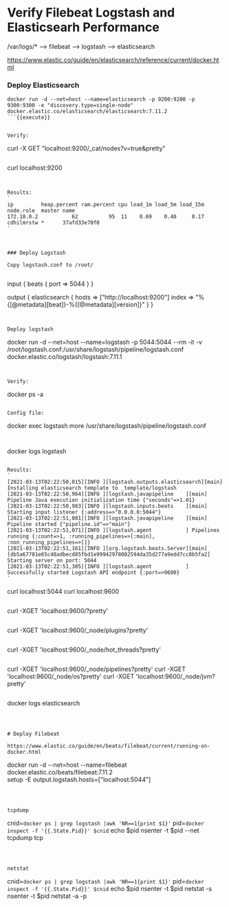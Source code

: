 # Verify Filebeat Logstash and Elasticsearh Performance

/var/logs/* --> filebeat --> logstash --> elasticsearch

https://www.elastic.co/guide/en/elasticsearch/reference/current/docker.html


### Deploy Elasticsearch
```
docker run -d --net=host --name=elasticsearch -p 9200:9200 -p 9300:9300 -e "discovery.type=single-node" docker.elastic.co/elasticsearch/elasticsearch:7.11.2
```{{execute}}


Verify:
```
curl -X GET "localhost:9200/_cat/nodes?v=true&pretty"
```{{execute}}

```
curl localhost:9200
```{{execute}}


Results:
`
ip         heap.percent ram.percent cpu load_1m load_5m load_15m node.role  master name
172.18.0.2           62          95  11    0.69    0.40     0.17 cdhilmrstw *      37afd33e70f0
`



### Deploy Logstash

Copy logstash.conf to /root/


```
input {
  beats {
    port => 5044
  }
}

output {
  elasticsearch {
    hosts => ["http://localhost:9200"]
    index => "%{[@metadata][beat]}-%{[@metadata][version]}" 
  }
}
```{{copy}}


Deploy logstash
```
docker run -d  --net=host --name=logstash -p 5044:5044 --rm -it -v /root/logstash.conf:/usr/share/logstash/pipeline/logstash.conf docker.elastic.co/logstash/logstash:7.11.1
```{{execute}}


Verify:
```
docker ps -a
```{{execute}}

Config file:
```
docker exec logstash more /usr/share/logstash/pipeline/logstash.conf
```{{execute}}


```
docker logs logstash
```{{execute}}

Results:
`
[2021-03-13T02:22:50,015][INFO ][logstash.outputs.elasticsearch][main] Installing elasticsearch template to _template/logstash
[2021-03-13T02:22:50,964][INFO ][logstash.javapipeline    ][main] Pipeline Java execution initialization time {"seconds"=>1.01}
[2021-03-13T02:22:50,983][INFO ][logstash.inputs.beats    ][main] Starting input listener {:address=>"0.0.0.0:5044"}
[2021-03-13T02:22:51,001][INFO ][logstash.javapipeline    ][main] Pipeline started {"pipeline.id"=>"main"}
[2021-03-13T02:22:51,071][INFO ][logstash.agent           ] Pipelines running {:count=>1, :running_pipelines=>[:main], :non_running_pipelines=>[]}
[2021-03-13T02:22:51,161][INFO ][org.logstash.beats.Server][main][db5a67781e65c48adbecd85fbd1e99942978082594da35d277a9edd7cc8b5fa2] Starting server on port: 5044
[2021-03-13T02:22:51,305][INFO ][logstash.agent           ] Successfully started Logstash API endpoint {:port=>9600}
`

```
curl localhost:5044
curl localhost:9600
```{{execute}}

```
curl -XGET 'localhost:9600/?pretty'
```{{execute}}

```
curl -XGET 'localhost:9600/_node/plugins?pretty'
```{{execute}}

```
curl -XGET 'localhost:9600/_node/hot_threads?pretty'
```{{execute}}

```
curl -XGET 'localhost:9600/_node/pipelines?pretty'
curl -XGET 'localhost:9600/_node/os?pretty'
curl -XGET 'localhost:9600/_node/jvm?pretty'
```{{execute}}

```
docker logs elasticsearch
```{{execute}}



# Deploy Filebeat

https://www.elastic.co/guide/en/beats/filebeat/current/running-on-docker.html

```
docker run -d --net=host --name=filebeat \
docker.elastic.co/beats/filebeat:7.11.2 \
setup -E output.logstash.hosts=["localhost:5044"]  
```{{execute}}



tcpdump
```
cnid=`docker ps | grep logstash |awk 'NR==1{print $1}'`
pid=`docker inspect -f '{{.State.Pid}}' $cnid`
echo $pid
nsenter -t $pid --net tcpdump tcp
```{{execute T2}}



netstat
```
cnid=`docker ps | grep logstash |awk 'NR==1{print $1}'`
pid=`docker inspect -f '{{.State.Pid}}' $cnid`
echo $pid
nsenter -t $pid netstat -s
nsenter -t $pid netstat -a -p

```{{execute T2}}